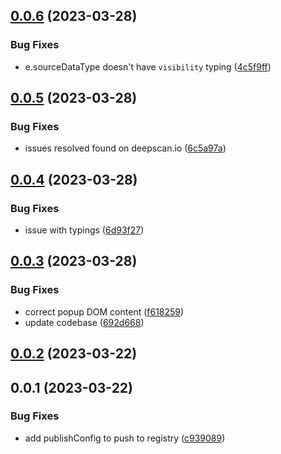 ## [0.0.6](https://github.com/geoql/maplibre-gl-inspect/compare/v0.0.5...v0.0.6) (2023-03-28)


### Bug Fixes

* e.sourceDataType doesn't have `visibility` typing ([4c5f9ff](https://github.com/geoql/maplibre-gl-inspect/commit/4c5f9ff9a889262ebe3c3af7cf16876953f70341))



## [0.0.5](https://github.com/geoql/maplibre-gl-inspect/compare/v0.0.4...v0.0.5) (2023-03-28)


### Bug Fixes

* issues resolved found on deepscan.io ([6c5a97a](https://github.com/geoql/maplibre-gl-inspect/commit/6c5a97a76a7380f6a0e11a43012d50efeb0ec288))



## [0.0.4](https://github.com/geoql/maplibre-gl-inspect/compare/v0.0.3...v0.0.4) (2023-03-28)


### Bug Fixes

* issue with typings ([6d93f27](https://github.com/geoql/maplibre-gl-inspect/commit/6d93f27e3807105392aba3e8ff1403b490a9c0eb))



## [0.0.3](https://github.com/geoql/maplibre-gl-inspect/compare/v0.0.2...v0.0.3) (2023-03-28)


### Bug Fixes

* correct popup DOM content ([f618259](https://github.com/geoql/maplibre-gl-inspect/commit/f618259185804a802bc7cd9717960d7be183ad02))
* update codebase ([692d668](https://github.com/geoql/maplibre-gl-inspect/commit/692d6682d949d2ec9f7cb3bef4542aef0ef2fed1))



## [0.0.2](https://github.com/geoql/maplibre-gl-inspect/compare/v0.0.1...v0.0.2) (2023-03-22)



## 0.0.1 (2023-03-22)


### Bug Fixes

* add publishConfig to push to registry ([c939089](https://github.com/geoql/maplibre-gl-inspect/commit/c939089bb99540fda0d6a712d2a5d2bb69f2d258))



